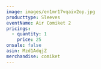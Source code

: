 ```yaml
---
image: images/en1mr17vqaiv2op.jpg
producttype: Sleeves
eventName: Air Comiket 2
pricings:
  - quantity: 1
    price: 25
onsale: false
asin: Mzd1AdqjZ
merchandise: comiket
---
```

